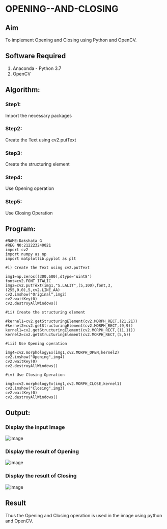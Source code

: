 # OPENING--AND-CLOSING
## Aim
To implement Opening and Closing using Python and OpenCV.

## Software Required
1. Anaconda - Python 3.7
2. OpenCV
## Algorithm:
### Step1:
Import the necessary packages


### Step2:
Create the Text using cv2.putText

### Step3:
Create the structuring element

### Step4:
Use Opening operation

### Step5:
Use Closing Operation

 
## Program:
```
#NAME:Dakshata G
#REG NO:212223240021
import cv2
import numpy as np
import matplotlib.pyplot as plt

#i) Create the Text using cv2.putText

img1=np.zeros((300,600),dtype='uint8')
font=cv2.FONT_ITALIC
img2=cv2.putText(img1,"S.LALIT",(5,100),font,3,(255,0,0),5,cv2.LINE_AA)
cv2.imshow("Original",img2)
cv2.waitKey(0)
cv2.destroyAllWindows()

#ii) Create the structuring element

#kernel1=cv2.getStructuringElement(cv2.MORPH_RECT,(21,21))
#kernel2=cv2.getStructuringElement(cv2.MORPH_RECT,(9,9))
kernel1=cv2.getStructuringElement(cv2.MORPH_RECT,(11,11))
kernel2=cv2.getStructuringElement(cv2.MORPH_RECT,(5,5))

#iii) Use Opening operation

img4=cv2.morphologyEx(img1,cv2.MORPH_OPEN,kernel2)
cv2.imshow("Opening",img4)
cv2.waitKey(0)
cv2.destroyAllWindows()

#iv) Use Closing Operation

img3=cv2.morphologyEx(img1,cv2.MORPH_CLOSE,kernel1)
cv2.imshow("Closing",img3)
cv2.waitKey(0)
cv2.destroyAllWindows()
```
## Output:

### Display the input Image
![image](https://github.com/user-attachments/assets/338bcdde-fe02-4454-ba65-c1cd1c6e2a46)




### Display the result of Opening
![image](https://github.com/user-attachments/assets/ab0bed74-c36d-4d67-926e-f669d8947a98)




### Display the result of Closing
![image](https://github.com/user-attachments/assets/b17c963c-2365-4666-bc95-284dae853a75)





## Result
Thus the Opening and Closing operation is used in the image using python and OpenCV.
